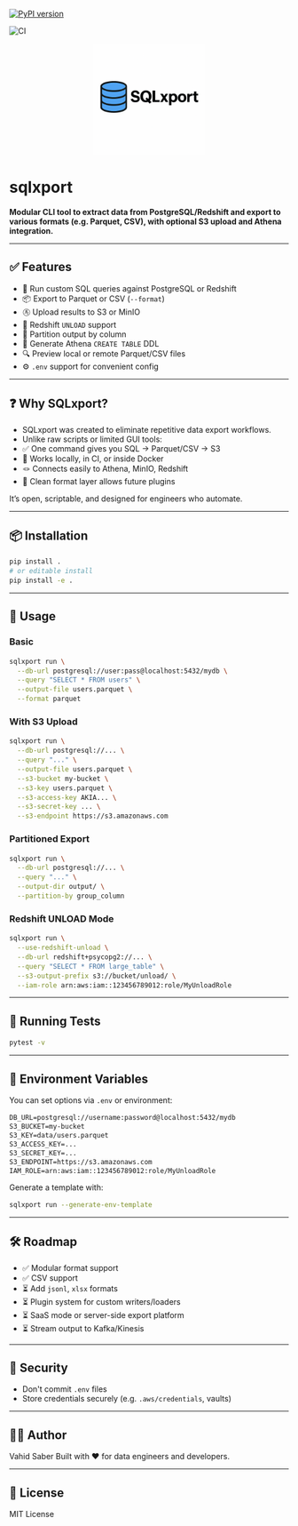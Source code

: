 [![PyPI version](https://badge.fury.io/py/sqlxport.svg)](https://pypi.org/project/sqlxport/)

![CI](https://github.com/vahid110/sqlxport/actions/workflows/ci.yml/badge.svg)

<p align="center">
  <img src=".github/logo.png" alt="SQLxport Logo" width="200"/>
</p>

# sqlxport

**Modular CLI tool to extract data from PostgreSQL/Redshift and export to various formats (e.g. Parquet, CSV), with optional S3 upload and Athena integration.**

---

## ✅ Features

* 🔄 Run custom SQL queries against PostgreSQL or Redshift
* 📦 Export to Parquet or CSV (`--format`)
* 🩣 Upload results to S3 or MinIO
* 🔄 Redshift `UNLOAD` support
* 🧹 Partition output by column
* 📜 Generate Athena `CREATE TABLE` DDL
* 🔍 Preview local or remote Parquet/CSV files
* ⚙️ `.env` support for convenient config

---

## ❓ Why SQLxport?
* SQLxport was created to eliminate repetitive data export workflows.
* Unlike raw scripts or limited GUI tools:
* ✅ One command gives you SQL → Parquet/CSV → S3
* 🧱 Works locally, in CI, or inside Docker
* 🪢 Connects easily to Athena, MinIO, Redshift
* 🔌 Clean format layer allows future plugins

It’s open, scriptable, and designed for engineers who automate.

---

## 📦 Installation

```bash
pip install .
# or editable install
pip install -e .
```

---

## 🚀 Usage

### Basic

```bash
sqlxport run \
  --db-url postgresql://user:pass@localhost:5432/mydb \
  --query "SELECT * FROM users" \
  --output-file users.parquet \
  --format parquet
```

### With S3 Upload

```bash
sqlxport run \
  --db-url postgresql://... \
  --query "..." \
  --output-file users.parquet \
  --s3-bucket my-bucket \
  --s3-key users.parquet \
  --s3-access-key AKIA... \
  --s3-secret-key ... \
  --s3-endpoint https://s3.amazonaws.com
```

### Partitioned Export

```bash
sqlxport run \
  --db-url postgresql://... \
  --query "..." \
  --output-dir output/ \
  --partition-by group_column
```

### Redshift UNLOAD Mode

```bash
sqlxport run \
  --use-redshift-unload \
  --db-url redshift+psycopg2://... \
  --query "SELECT * FROM large_table" \
  --s3-output-prefix s3://bucket/unload/ \
  --iam-role arn:aws:iam::123456789012:role/MyUnloadRole
```

---

## 🧪 Running Tests

```bash
pytest -v
```

---

## 🧪 Environment Variables

You can set options via `.env` or environment:

```env
DB_URL=postgresql://username:password@localhost:5432/mydb
S3_BUCKET=my-bucket
S3_KEY=data/users.parquet
S3_ACCESS_KEY=...
S3_SECRET_KEY=...
S3_ENDPOINT=https://s3.amazonaws.com
IAM_ROLE=arn:aws:iam::123456789012:role/MyUnloadRole
```

Generate a template with:

```bash
sqlxport run --generate-env-template
```

---

## 🛠 Roadmap

* ✅ Modular format support
* ✅ CSV support
* ⏳ Add `jsonl`, `xlsx` formats
* ⏳ Plugin system for custom writers/loaders
* ⏳ SaaS mode or server-side export platform
* ⏳ Stream output to Kafka/Kinesis

---

## 🔐 Security

* Don't commit `.env` files
* Store credentials securely (e.g. `.aws/credentials`, vaults)

---

## 👨‍💼 Author

Vahid Saber
Built with ❤️ for data engineers and developers.

---

## 📄 License

MIT License
